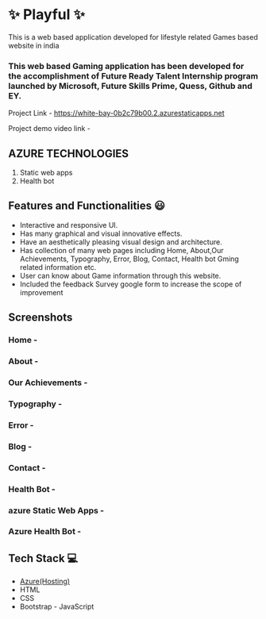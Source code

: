 # ✨ Playful  ✨

This is a web based application developed for lifestyle related Games based website in india

### This web based Gaming application has been developed for the accomplishment of Future Ready Talent Internship program launched by Microsoft, Future Skills Prime, Quess, Github and EY.


Project Link - https://white-bay-0b2c79b00.2.azurestaticapps.net 



Project demo video link  -  



##   AZURE TECHNOLOGIES   ##


1. Static web apps
2. Health bot


## Features and Functionalities 😃

- Interactive and responsive UI.
- Has many graphical and visual innovative effects.
- Have an aesthetically pleasing visual design and architecture.
- Has collection of many web pages including Home, About,Our Achievements, Typography, Error, Blog, Contact, Health bot Gming related information etc.
- User can know about Game information through this website.
- Included the feedback Survey  google form to increase the scope of improvement 

## Screenshots


### Home -















### About -










### Our Achievements -















### Typography -



















### Error -
















### Blog -












### Contact -


















### Health Bot -
















### azure Static Web Apps -













### Azure Health Bot -




















## Tech Stack 💻

- [Azure(Hosting)](https://azure.microsoft.com/en-in/features/azure-portal/)
- HTML
- CSS
- Bootstrap
- JavaScript
